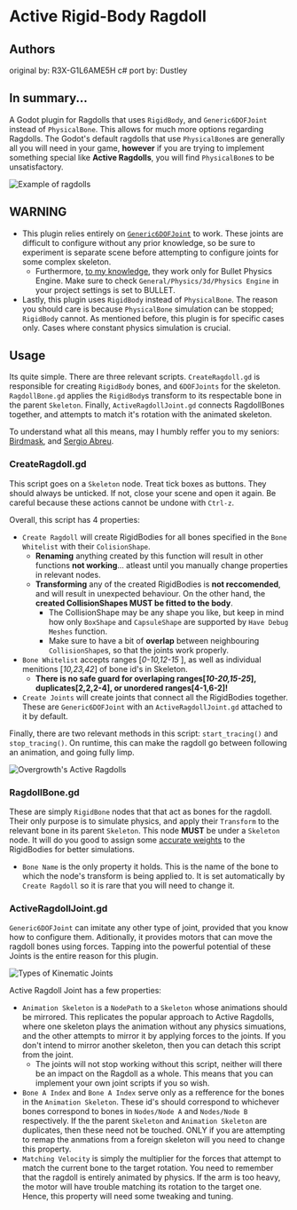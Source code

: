 # Active Rigid-Body Ragdoll
## Authors
original by: R3X-G1L6AME5H
c# port by: Dustley

## In summary...
A Godot plugin for Ragdolls that uses `RigidBody`, and `Generic6DOFJoint` instead of `PhysicalBone`. This allows for much more options regarding Ragdolls. The Godot's default ragdolls that use `PhysicalBone`s are generally all you will need in your game, **however** if you are trying to implement something special like **Active Ragdolls**, you will find `PhysicalBone`s to be unsatisfactory.

![Example of ragdolls](http://www.root-motion.com/gif/Unpinning2.gif)

## WARNING
* This plugin relies entirely on [`Generic6DOFJoint`](https://docs.godotengine.org/en/stable/classes/class_generic6dofjoint.html) to work. These joints are difficult to configure without any prior knowledge, so be sure to experiment is separate scene before attempting to configure joints for some complex skeleton. 
	* Furthermore, [to my knowledge](https://github.com/godotengine/godot/issues/50210), they work only for Bullet Physics Engine. Make sure to check `General/Physics/3d/Physics Engine` in your project settings is set to BULLET.
* Lastly, this plugin uses `RigidBody` instead of `PhysicalBone`. The reason you should care is because `PhysicalBone` simulation can be stopped; `RigidBody` cannot. As mentioned before, this plugin is for specific cases only. Cases where constant physics simulation is crucial. 

## Usage
Its quite simple. There are three relevant scripts. `CreateRagdoll.gd` is responsible for creating `RigidBody` bones, and `6DOFJoints` for the skeleton. `RagdollBone.gd` applies the `RigidBody`s transform to its respectable bone in the parent `Skeleton`. Finally, `ActiveRagdollJoint.gd` connects RagdollBones together, and attempts to match it's rotation with the animated skeleton.

To understand what all this means, may I humbly reffer you to my seniors: [Birdmask](https://www.youtube.com/watch?v=hQub6caVlpY), and [Sergio Abreu](https://www.youtube.com/watch?v=HF-cp6yW3Iw).

### CreateRagdoll.gd
This script goes on a `Skeleton` node. Treat tick boxes as buttons. They should always be unticked. If not, close your scene and open it again. Be careful because these actions cannot be undone with `Ctrl-z`.

Overall, this script has 4 properties: 
* `Create Ragdoll` will create RigidBodies for all bones specified in the `Bone Whitelist` with their `ColisionShape`. 
	* **Renaming** anything created by this function will result in other functions **not working**... atleast until you manually change properties in relevant nodes. 
	* **Transforming** any of the created RigidBodies is **not reccomended**, and will result in unexpected behaviour. On the other hand, the **created CollisionShapes MUST be fitted to the body**. 
		* The CollisionShape may be any shape you like, but keep in mind how only `BoxShape` and `CapsuleShape` are supported by `Have Debug Meshes` function. 
		* Make sure to have a bit of **overlap** between neighbouring `CollisionShape`s, so that the joints work properly.  
* `Bone Whitelist` accepts ranges [*0-10,12-15* ], as well as individual menitions [*10,23,42*] of bone id's in Skeleton. 
	* **There is no safe guard for overlaping ranges[*10-20,15-25*], duplicates[2,2,2-4], or unordered ranges[4-1,6-2]!**
* `Create Joints` will create joints that connect all the RigidBodies together. These are `Generic6DOFJoint` with an `ActiveRagdollJoint.gd` attached to it by default. 

Finally, there are two relevant methods in this script: `start_tracing()` and `stop_tracing()`. On runtime, this can make the ragdoll go between following an animation, and going fully limp.

![Overgrowth's Active Ragdolls](https://i.imgur.com/fWXMM2Y.gif)

### RagdollBone.gd
These are simply `RigidBone` nodes that that act as bones for the ragdoll. Their only purpose is to simulate physics, and apply their `Transform` to the relevant bone in its parent `Skeleton`. This node **MUST** be under a `Skeleton` node. It will do you good to assign some [accurate weights](https://exrx.net/Kinesiology/Segments) to the RigidBodies for better simulations.
* `Bone Name` is the only property it holds. This is the name of the bone to which the node's transform is being applied to. It is set automatically by `Create Ragdoll` so it is rare that you will need to change it. 

### ActiveRagdollJoint.gd
`Generic6DOFJoint` can imitate any other type of joint, provided that you know how to configure them. Aditionally, it provides motors that can move the ragdoll bones using forces. Tapping into the powerful potential of these Joints is the entire reason for this plugin. 

![Types of Kinematic Joints](https://d17h27t6h515a5.cloudfront.net/topher/2017/June/5935b661_l01-03-l-joint-types-and-degrees-of-freedom-01/l01-03-l-joint-types-and-degrees-of-freedom-01.png)

Active Ragdoll Joint has a few properties:
* `Animation Skeleton` is a `NodePath` to a `Skeleton` whose animations should be mirrored. This replicates the popular approach to Active Ragdolls, where one skeleton plays the animation without any physics simuations, and the other attempts to mirror it by applying forces to the joints. If you don't intend to mirror another skeleton, then you can detach this script from the joint.
	* The joints will not stop working without this script, neither will there be an impact on the Ragdoll as a whole. This means that you can implement your own joint scripts if you so wish.  
* `Bone A Index` and `Bone A Index` serve only as a refference for the bones in the `Animation Skeleton`. These id's should correspond to whichever bones correspond to bones in `Nodes/Node A` and `Nodes/Node B` respectively. If the the parent `Skeleton` and `Animation Skeleton` are duplicates, then these need not be touched. ONLY if you are attempting to remap the anmations from a foreign skeleton will you need to change this property. 
* `Matching Velocity` is simply the multiplier for the forces that attempt to match the current bone to the target rotation. You need to remember that the ragdoll is entirely animated by physics. If the arm is too heavy, the motor will have trouble matching its rotation to the target one. Hence, this property will need some tweaking and tuning.
